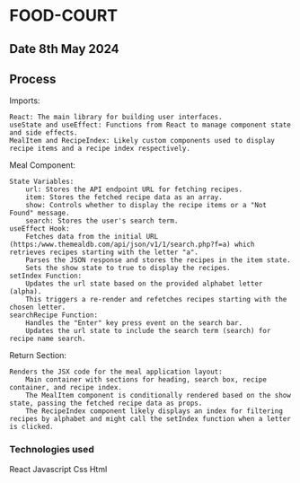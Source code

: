 # FOOD-COURT

## Date 8th May 2024

## Process
Imports:

    React: The main library for building user interfaces.
    useState and useEffect: Functions from React to manage component state and side effects.
    MealItem and RecipeIndex: Likely custom components used to display recipe items and a recipe index respectively.

Meal Component:

    State Variables:
        url: Stores the API endpoint URL for fetching recipes.
        item: Stores the fetched recipe data as an array.
        show: Controls whether to display the recipe items or a "Not Found" message.
        search: Stores the user's search term.
    useEffect Hook:
        Fetches data from the initial URL (https:/www.themealdb.com/api/json/v1/1/search.php?f=a) which retrieves recipes starting with the letter "a".
        Parses the JSON response and stores the recipes in the item state.
        Sets the show state to true to display the recipes.
    setIndex Function:
        Updates the url state based on the provided alphabet letter (alpha).
        This triggers a re-render and refetches recipes starting with the chosen letter.
    searchRecipe Function:
        Handles the "Enter" key press event on the search bar.
        Updates the url state to include the search term (search) for recipe name search.

Return Section:

    Renders the JSX code for the meal application layout:
        Main container with sections for heading, search box, recipe container, and recipe index.
        The MealItem component is conditionally rendered based on the show state, passing the fetched recipe data as props.
        The RecipeIndex component likely displays an index for filtering recipes by alphabet and might call the setIndex function when a letter is clicked.

### Technologies used
React
Javascript
Css
Html